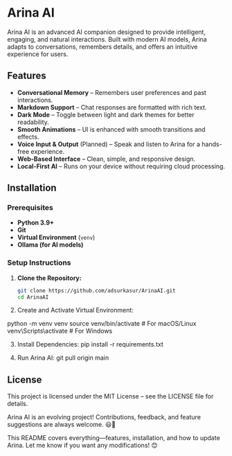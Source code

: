 # Arina AI  

Arina AI is an advanced AI companion designed to provide intelligent, engaging, and natural interactions. Built with modern AI models, Arina adapts to conversations, remembers details, and offers an intuitive experience for users.  

## Features  

- **Conversational Memory** – Remembers user preferences and past interactions.  
- **Markdown Support** – Chat responses are formatted with rich text.  
- **Dark Mode** – Toggle between light and dark themes for better readability.  
- **Smooth Animations** – UI is enhanced with smooth transitions and effects.  
- **Voice Input & Output** (Planned) – Speak and listen to Arina for a hands-free experience.  
- **Web-Based Interface** – Clean, simple, and responsive design.  
- **Local-First AI** – Runs on your device without requiring cloud processing.  

## Installation  

### Prerequisites  
- **Python 3.9+**  
- **Git**  
- **Virtual Environment** (`venv`)  
- **Ollama (for AI models)**  

### Setup Instructions  

1. **Clone the Repository:**  
   ```sh
   git clone https://github.com/adsurkasur/ArinaAI.git
   cd ArinaAI
2. Create and Activate Virtual Environment:

python -m venv venv
source venv/bin/activate  # For macOS/Linux
venv\Scripts\activate      # For Windows

3. Install Dependencies:
pip install -r requirements.txt

4. Run Arina AI:
git pull origin main

## License
This project is licensed under the MIT License – see the LICENSE file for details.

Arina AI is an evolving project! Contributions, feedback, and feature suggestions are always welcome. 😃🚀

This README covers everything—features, installation, and how to update Arina. Let me know if you want any modifications! 😊
